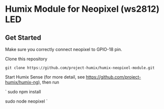 
# Humix Module for Neopixel (ws2812) LED

## Get Started

Make sure you correctly connect neopixel to GPIO-18 pin. 

Clone this repository

`
git clone https://github.com/project-humix/humix-neopixel-module.git
`

Start Humix Sense (for more detail, see https://github.com/project-humix/humix-ng), then run 

`
sudo npm install

sudo node neopixel
`


